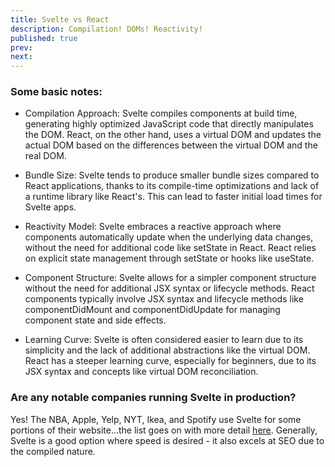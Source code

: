 ```yaml
---
title: Svelte vs React
description: Compilation! DOMs! Reactivity!
published: true
prev:
next:
---
```


### Some basic notes:

- Compilation Approach: Svelte compiles components at build time, generating highly optimized JavaScript code that directly manipulates the DOM. React, on the other hand, uses a virtual DOM and updates the actual DOM based on the differences between the virtual DOM and the real DOM.

- Bundle Size: Svelte tends to produce smaller bundle sizes compared to React applications, thanks to its compile-time optimizations and lack of a runtime library like React's. This can lead to faster initial load times for Svelte apps.

- Reactivity Model: Svelte embraces a reactive approach where components automatically update when the underlying data changes, without the need for additional code like setState in React. React relies on explicit state management through setState or hooks like useState.

- Component Structure: Svelte allows for a simpler component structure without the need for additional JSX syntax or lifecycle methods. React components typically involve JSX syntax and lifecycle methods like componentDidMount and componentDidUpdate for managing component state and side effects.

- Learning Curve: Svelte is often considered easier to learn due to its simplicity and the lack of additional abstractions like the virtual DOM. React has a steeper learning curve, especially for beginners, due to its JSX syntax and concepts like virtual DOM reconciliation.

### Are any notable companies running Svelte in production?

Yes! The NBA, Apple, Yelp, NYT, Ikea, and Spotify use Svelte for some portions of their website...the list goes on with more detail [here](https://www.okupter.com/blog/companies-using-svelte). Generally, Svelte is a good option where speed is desired - it also excels at SEO due to the compiled nature.
